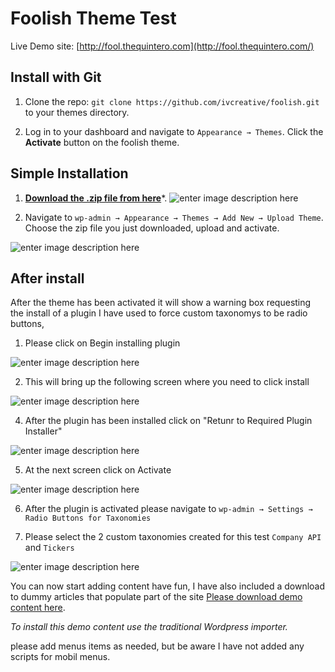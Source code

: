 

# Foolish Theme Test

Live Demo site: [http://fool.thequintero.com](http://fool.thequintero.com/)

## Install with Git

1. Clone the repo: `git clone https://github.com/ivcreative/foolish.git` to your themes directory.

2. Log in to your dashboard and navigate to `Appearance → Themes`. Click the **Activate** button on the foolish theme.

## Simple Installation

1. **[Download the .zip file from here](https://github.com/ivcreative/foolish/archive/master.zip)***.
![enter image description here](http://thequintero.com/img/1.JPG)

2. Navigate to `wp-admin → Appearance → Themes → Add New → Upload Theme`. Choose the zip file you just downloaded, upload and activate.


![enter image description here](http://thequintero.com/img/2.JPG)

## After install
After the theme has been activated it will show a warning box requesting the install of a plugin I have used to force custom taxonomys to be radio buttons, 
1. Please click on Begin installing plugin

![enter image description here](http://thequintero.com/img/3.JPG)

2. This will bring up the following screen where you need to click install

![enter image description here](http://thequintero.com/img/4.JPG)

4. After the plugin has been installed click on "Retunr to Required Plugin Installer"

![enter image description here](http://thequintero.com/img/5.JPG)

5. At the next screen click on Activate

![enter image description here](http://thequintero.com/img/6.JPG)

6. After the plugin is activated please navigate to `wp-admin → Settings → Radio Buttons for Taxonomies`

7. Please select the 2 custom taxonomies created for this test `Company API` and `Tickers`

![enter image description here](http://thequintero.com/img/8.JPG)

You can now start adding content have fun, I have also included a download to dummy articles that populate part of the site [Please download demo content here](http://thequintero.com/img/foolishtest.WordPress.2019-08-10.xml). 

*To install this demo content use the traditional Wordpress importer.*

please add menus items as needed, but be aware I have not added any scripts for mobil menus.

